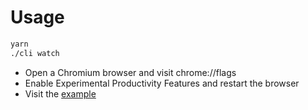# Usage

  ```bash
  yarn
  ./cli watch
  ```

* Open a Chromium browser and visit chrome://flags
* Enable Experimental Productivity Features and restart the browser
* Visit the [example](http://localhost:35729)